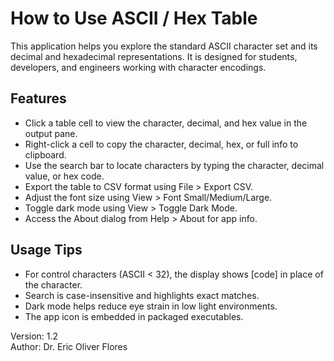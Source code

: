 
# How to Use ASCII / Hex Table

This application helps you explore the standard ASCII character set and its decimal and hexadecimal representations.
It is designed for students, developers, and engineers working with character encodings.

## Features

- Click a table cell to view the character, decimal, and hex value in the output pane.
- Right-click a cell to copy the character, decimal, hex, or full info to clipboard.
- Use the search bar to locate characters by typing the character, decimal value, or hex code.
- Export the table to CSV format using File > Export CSV.
- Adjust the font size using View > Font Small/Medium/Large.
- Toggle dark mode using View > Toggle Dark Mode.
- Access the About dialog from Help > About for app info.

## Usage Tips

- For control characters (ASCII < 32), the display shows [code] in place of the character.
- Search is case-insensitive and highlights exact matches.
- Dark mode helps reduce eye strain in low light environments.
- The app icon is embedded in packaged executables.

Version: 1.2  
Author: Dr. Eric Oliver Flores
